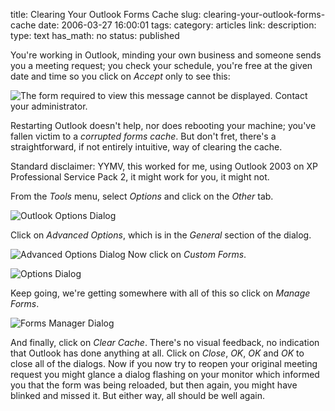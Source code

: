 title: Clearing Your Outlook Forms Cache
slug: clearing-your-outlook-forms-cache
date: 2006-03-27 16:00:01
tags: 
category: articles
link: 
description: 
type: text
has_math: no
status: published

You're working in Outlook, minding your own business and someone sends you a meeting request; you check your schedule, you're free at the given date and time so you click on *Accept* only to see this:

![The form required to view this message cannot be displayed. Contact your administrator.](/wp-content/uploads/2006/03/MicrosoftOfficeOutlook.png)

Restarting Outlook doesn't help, nor does rebooting your machine; you've fallen victim to a *corrupted forms cache*. But don't fret, there's a straightforward, if not entirely intuitive, way of clearing the cache.

Standard disclaimer: YYMV, this worked for me, using Outlook 2003 on XP Professional Service Pack 2, it might work for you, it might not.

<!-- TEASER_END -->

From the *Tools* menu, select *Options* and click on the *Other* tab.

![Outlook Options Dialog](/wp-content/uploads/2006/03/OptionsOther.png)

Click on *Advanced Options*, which is in the *General* section of the dialog.

![Advanced Options Dialog](/wp-content/uploads/2006/03/AdvancedOptions1.png)
Now click on *Custom Forms*.

![Options Dialog](/wp-content/uploads/2006/03/Options.png)

Keep going, we're getting somewhere with all of this so click on *Manage Forms*.

![Forms Manager Dialog](/wp-content/uploads/2006/03/FormsManager.png)

And finally, click on *Clear Cache*. There's no visual feedback, no indication that Outlook has done anything at all. Click on *Close*, *OK*, *OK* and *OK* to close all of the dialogs. Now if you now try to reopen your original meeting request you might glance a dialog flashing on your monitor which informed you that the form was being reloaded, but then again, you might have blinked and missed it. But either way, all should be well again.




